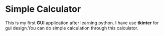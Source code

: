 <h1>Simple Calculator</h1>
<p>This is my first <strong>GUI</strong> application after learning python. I have use <strong>tkinter</strong> for gui design.You can do simple calculation through this calculator.</p>
